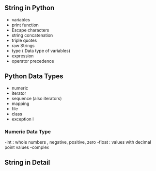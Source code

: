 ## String in Python

- variables
- print function
- Escape characters
- string concatenation
- triple quotes
- raw Strings
- type ( Data type of variables)
- expression
- operator precedence

## Python Data Types

- numeric
- iterator
- sequence (also iterators)
- mapping
- file
- class
- exception
  I

### Numeric Data Type

-int : whole numbers , negative, positive, zero
-float : values with decimal point values
-complex

## String in Detail
